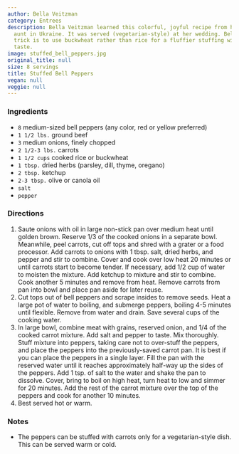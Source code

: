 ```yaml
---
author: Bella Veitzman
category: Entrees
description: Bella Veitzman learned this colorful, joyful recipe from her mom and
  aunt in Ukraine. It was served (vegetarian-style) at her wedding. Bella's special
  trick is to use buckwheat rather than rice for a fluffier stuffing with a wonderful
  taste.
image: stuffed_bell_peppers.jpg
original_title: null
size: 8 servings
title: Stuffed Bell Peppers
vegan: null
veggie: null
---
```


### Ingredients

* `8` medium-sized bell peppers (any color, red or yellow preferred)
* `1 1/2 lbs.` ground beef
* `3` medium onions, finely chopped
* `2 1/2-3 lbs.` carrots
* `1 1/2 cups` cooked rice or buckwheat
* `1 tbsp.` dried herbs (parsley, dill, thyme, oregano)
* `2 tbsp.` ketchup
* `2-3 tbsp.` olive or canola oil
* `salt`
* `pepper`

### Directions

1. Saute onions with oil in large non-stick pan over medium heat until golden brown. Reserve 1/3 of the cooked onions in a separate bowl. Meanwhile, peel carrots, cut off tops and shred with a grater or a food processor. Add carrots to onions with 1 tbsp. salt, dried herbs, and pepper and stir to combine. Cover and cook over low heat 20 minutes or until carrots start to become tender. If necessary, add 1/2 cup of water to moisten the mixture. Add ketchup to mixture and stir to combine. Cook another 5 minutes and remove from heat. Remove carrots from pan into bowl and place pan aside for later reuse.
2. Cut tops out of bell peppers and scrape insides to remove seeds. Heat a large pot of water to boiling, and submerge peppers, boiling 4-5 minutes until flexible. Remove from water and drain. Save several cups of the cooking water.
3. In large bowl, combine meat with grains, reserved onion, and 1/4 of the cooked carrot mixture. Add salt and pepper to taste. Mix thoroughly. Stuff mixture into peppers, taking care not to over-stuff the peppers, and place the peppers into the previously-saved carrot pan. It is best if you can place the peppers in a single layer. Fill the pan with the reserved water until it reaches approximately half-way up the sides of the peppers. Add 1 tsp. of salt to the water and shake the pan to dissolve. Cover, bring to boil on high heat, turn heat to low and simmer for 20 minutes. Add the rest of the carrot mixture over the top of the peppers and cook for another 10 minutes.
4. Best served hot or warm.

### Notes

- The peppers can be stuffed with carrots only for a vegetarian-style dish. This can be served warm or cold.